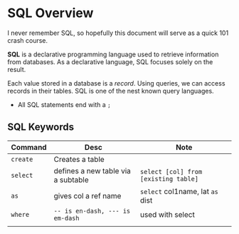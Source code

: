 ﻿# SQL Overview
I never remember SQL, so hopefully this document will serve as a quick 101 crash course.

**SQL** is a declarative programming language used to retrieve information from databases. As a declarative language, SQL focuses solely on the result. 

Each value stored in a database is a *record*. Using queries, we can access records in their tables. SQL is one of the nest known query languages.

- All SQL statements end with a `;`
## SQL Keywords

|Command       |Desc              |Note                         |
|---------|------------------|-----------------|
|`create`|Creates a table   |          |
|`select`| defines a new table via a subtable           |`select [col] from [existing table]`        |
|`as`|gives col a ref name|`select` col1name, lat `as` dist|
|`where`|`-- is en-dash, --- is em-dash`|used with select|
|||


